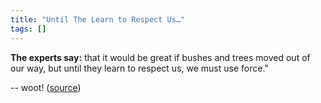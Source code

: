 ```yaml
---
title: "Until The Learn to Respect Us…"
tags: []
---
```


**The experts say:** that it would be great if bushes and trees moved out of our way, but until they learn to respect us, we must use force."

-- woot! ([source][source])

[source]: http://sport.woot.com/offers/gerber-bear-grylls-compact-parang-knife
